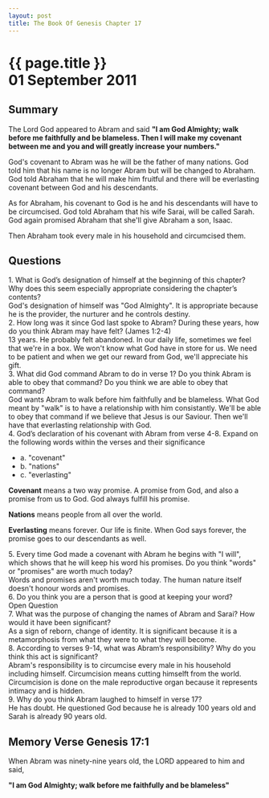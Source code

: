 ```yaml
---
layout: post
title: The Book Of Genesis Chapter 17
---
```

<div class="main">
<div class="bluebox">
  <h1>
    {{ page.title }}
    <br/>
    01 September 2011
  </h1>
  <h2>
    Summary
  </h2>
  <p>
    The Lord God appeared to Abram and said
    <b>"I am God Almighty; walk before me faithfully and be blameless. Then I will make my covenant between me and you and will greatly increase your numbers."</b>
  </p>
  <p>
    God's covenant to Abram was he will be the father of many nations. God told him that his name is no longer Abram but will be changed to Abraham.
    God told Abraham that he will make him fruitful and there will be everlasting covenant between God and his descendants.
  </p>
  <p>
    As for Abraham, his covenant to God is he and his descendants will have to be circumcised.
    God told Abraham that his wife Sarai, will be called Sarah. God again promised Abraham that she'll give Abraham a son, Isaac.
  </p>
  <p>
    Then Abraham took every male in his household and circumcised them.
  </p>
</div>

<div class="bluebox">
  <h2>
    Questions
  </h2>
  <div class="question">
    1. What is God’s designation of himself at the beginning of this chapter? Why does this seem especially appropriate considering the chapter’s contents?
  </div>
  <div class="answer">
    God's designation of himself was "God Almighty". It is appropriate because he is the provider, the nurturer and he controls destiny.
  </div>
  <div class="question">
    2. How long was it since God last spoke to Abram? During these years, how do you think Abram may have felt? (James 1:2-4)
  </div>
  <div class="answer">
    13 years. He probably felt abandoned. In our daily life, sometimes we feel that we're in a box.
    We won't know what God have in store for us. We need to be patient and when we get our reward from God, we'll appreciate his gift.
  </div>
  <div class="question">
    3. What did God command Abram to do in verse 1? Do you think Abram is able to obey that command? Do you think we are able to obey that command?
  </div>
  <div class="answer">
    God wants Abram to walk before him faithfully and be blameless. What God meant by "walk" is to have a relationship with him consistantly.
    We'll be able to obey that command if we believe that Jesus is our Saviour. Then we'll have that everlasting relationship with God.
  </div>
  <div class="question">
    4. God’s declaration of his covenant with Abram from verse 4-8. Expand on the following words within the verses and their significance
    <ul>
      <li>a. "covenant"</li>
      <li>b. "nations"</li>
      <li>c. "everlasting"</li>
    </ul>
  </div>
  <div class="answer">
    <p><b>Covenant</b> means a two way promise. A promise from God, and also a promise from us to God. God always fulfill his promise.</p>
    <p><b>Nations</b> means people from all over the world.</p>
    <p><b>Everlasting</b> means forever. Our life is finite. When God says forever, the promise goes to our descendants as well.</p>
  </div>

  <div class="question">
    5. Every time God made a covenant with Abram he begins with "I will", which shows that he will keep his word his promises. Do you think "words" or "promises" are worth much today?
  </div>
  <div class="answer">
    Words and promises aren't worth much today. The human nature itself doesn't honour words and promises.
  </div>
  <div class="question">
    6. Do you think you are a person that is good at keeping your word?
  </div>
  <div class="answer">
    Open Question
  </div>
  <div class="question">
    7. What was the purpose of changing the names of Abram and Sarai? How would it have been significant?
  </div>
  <div class="answer">
    As a sign of reborn, change of identity. It is significant because it is a metamorphosis from what they were to what they will become.
  </div>
  <div class="question">
    8. According to verses 9-14, what was Abram’s responsibility? Why do you think this act is significant?
  </div>
  <div class="answer">
    Abram's responsibility is to circumcise every male in his household including himself. 
    Circumcision means cutting himselft from the world.
    Circumcision is done on the male reproductive organ because it represents intimacy and is hidden.
  </div>
    <div class="question">
    9. Why do you think Abram laughed to himself in verse 17?
  </div>
  <div class="answer">
    He has doubt. He questioned God because he is already 100 years old and Sarah is already 90 years old.
  </div>
</div>
<div class="bluebox">
  <h2>
    Memory Verse Genesis 17:1
  </h2>
  <p>
    When Abram was ninety-nine years old, the LORD appeared to him and said,
  </p>
  <p><b>"I am God Almighty; walk before me faithfully and be blameless"</b></p>
</div>
</div>